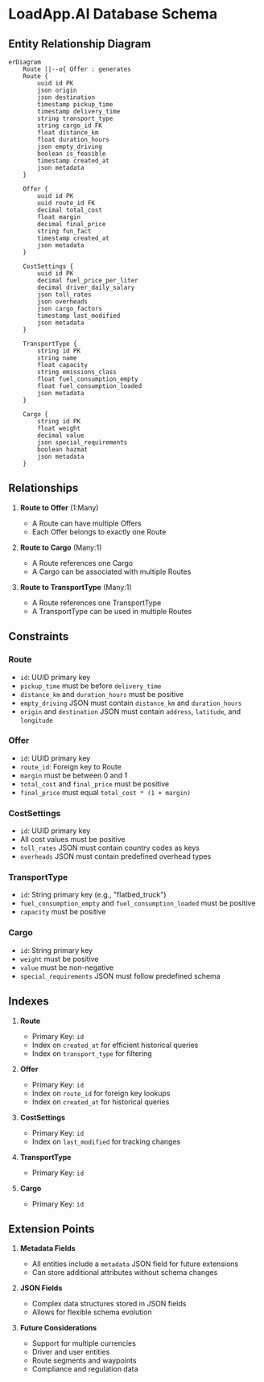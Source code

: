 # LoadApp.AI Database Schema

## Entity Relationship Diagram

```mermaid
erDiagram
    Route ||--o{ Offer : generates
    Route {
        uuid id PK
        json origin
        json destination
        timestamp pickup_time
        timestamp delivery_time
        string transport_type
        string cargo_id FK
        float distance_km
        float duration_hours
        json empty_driving
        boolean is_feasible
        timestamp created_at
        json metadata
    }

    Offer {
        uuid id PK
        uuid route_id FK
        decimal total_cost
        float margin
        decimal final_price
        string fun_fact
        timestamp created_at
        json metadata
    }

    CostSettings {
        uuid id PK
        decimal fuel_price_per_liter
        decimal driver_daily_salary
        json toll_rates
        json overheads
        json cargo_factors
        timestamp last_modified
        json metadata
    }

    TransportType {
        string id PK
        string name
        float capacity
        string emissions_class
        float fuel_consumption_empty
        float fuel_consumption_loaded
        json metadata
    }

    Cargo {
        string id PK
        float weight
        decimal value
        json special_requirements
        boolean hazmat
        json metadata
    }
```

## Relationships

1. **Route to Offer** (1:Many)
   - A Route can have multiple Offers
   - Each Offer belongs to exactly one Route

2. **Route to Cargo** (Many:1)
   - A Route references one Cargo
   - A Cargo can be associated with multiple Routes

3. **Route to TransportType** (Many:1)
   - A Route references one TransportType
   - A TransportType can be used in multiple Routes

## Constraints

### Route
- `id`: UUID primary key
- `pickup_time` must be before `delivery_time`
- `distance_km` and `duration_hours` must be positive
- `empty_driving` JSON must contain `distance_km` and `duration_hours`
- `origin` and `destination` JSON must contain `address`, `latitude`, and `longitude`

### Offer
- `id`: UUID primary key
- `route_id`: Foreign key to Route
- `margin` must be between 0 and 1
- `total_cost` and `final_price` must be positive
- `final_price` must equal `total_cost * (1 + margin)`

### CostSettings
- `id`: UUID primary key
- All cost values must be positive
- `toll_rates` JSON must contain country codes as keys
- `overheads` JSON must contain predefined overhead types

### TransportType
- `id`: String primary key (e.g., "flatbed_truck")
- `fuel_consumption_empty` and `fuel_consumption_loaded` must be positive
- `capacity` must be positive

### Cargo
- `id`: String primary key
- `weight` must be positive
- `value` must be non-negative
- `special_requirements` JSON must follow predefined schema

## Indexes

1. **Route**
   - Primary Key: `id`
   - Index on `created_at` for efficient historical queries
   - Index on `transport_type` for filtering

2. **Offer**
   - Primary Key: `id`
   - Index on `route_id` for foreign key lookups
   - Index on `created_at` for historical queries

3. **CostSettings**
   - Primary Key: `id`
   - Index on `last_modified` for tracking changes

4. **TransportType**
   - Primary Key: `id`

5. **Cargo**
   - Primary Key: `id`

## Extension Points

1. **Metadata Fields**
   - All entities include a `metadata` JSON field for future extensions
   - Can store additional attributes without schema changes

2. **JSON Fields**
   - Complex data structures stored in JSON fields
   - Allows for flexible schema evolution

3. **Future Considerations**
   - Support for multiple currencies
   - Driver and user entities
   - Route segments and waypoints
   - Compliance and regulation data
